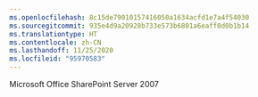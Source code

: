 ```yaml
---
ms.openlocfilehash: 8c15de79010157416050a1634acfd1e7a4f54030
ms.sourcegitcommit: 935e4d9a20928b733e573b6801a6eaff0d0b1b14
ms.translationtype: HT
ms.contentlocale: zh-CN
ms.lasthandoff: 11/25/2020
ms.locfileid: "95970583"
---
```

Microsoft Office SharePoint Server 2007
